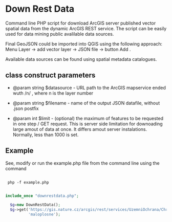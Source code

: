 
# Down Rest Data 

Command line PHP script for download ArcGIS server published vector spatial data from the dynamic ArcGIS REST service.
The script can be easily used for data mining public avalilable data sources. 

Final GeoJSON could be imported into QGIS using the following approach: Menu Layer -> add vector layer -> JSON  file -> button Add .

Available data sources can be found using spatial metadata catalogues.

## class construct parameters
 *  @param string $datasource  - URL path to the ArcGIS mapservice ended wuth /n/ , where n is the layer number

 *  @param string $filename - name of the output JSON datafile, without .json postfix

 *  @param int $limit - (optional) the maximum of features to be requested in one step / GET request. This is server side limitation for downoading large amout of data at once. It differs amout server instalations. Normally, less than 1000 is set.


 ## Example

 See, modify or run the example.php file from the command line using the command

```

 php -f example.php

``` 


```PHP

include_once "downrestdata.php";

  $g=new DownRestData();
  $g->get('https://gis.nature.cz/arcgis/rest/services/UzemniOchrana/ChranUzemi/MapServer/0/',
          'maloplosne');

``` 